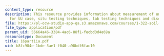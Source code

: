 ```yaml
---
content_type: resource
description: This resource provides information about measurement of undrained strength
  for UU case, situ testing techniques, lab testing techniques and discussion.
file: https://ol-ocw-studio-app-qa.s3.amazonaws.com/courses/1-322-soil-behavior-spring-2005/b8fc984e1bde3ae1f040a98bdf6fac10_16partiia.pdf
file_type: application/pdf
parent_uid: 55664a46-3384-4ac6-88f1-fecbd3d4e69a
resourcetype: Document
title: 16partiia.pdf
uid: b8fc984e-1bde-3ae1-f040-a98bdf6fac10
---
```

